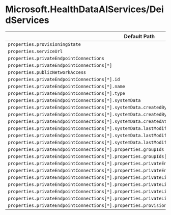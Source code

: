 # Microsoft.HealthDataAIServices/DeidServices

| Default Path | Alias |
|---|---|
| `properties.provisioningState` | `Microsoft.HealthDataAIServices/deidServices/provisioningState` |
| `properties.serviceUrl` | `Microsoft.HealthDataAIServices/deidServices/serviceUrl` |
| `properties.privateEndpointConnections` | `Microsoft.HealthDataAIServices/deidServices/privateEndpointConnections` |
| `properties.privateEndpointConnections[*]` | `Microsoft.HealthDataAIServices/deidServices/privateEndpointConnections[*]` |
| `properties.publicNetworkAccess` | `Microsoft.HealthDataAIServices/deidServices/publicNetworkAccess` |
| `properties.privateEndpointConnections[*].id` | `Microsoft.HealthDataAIServices/deidServices/privateEndpointConnections[*].id` |
| `properties.privateEndpointConnections[*].name` | `Microsoft.HealthDataAIServices/deidServices/privateEndpointConnections[*].name` |
| `properties.privateEndpointConnections[*].type` | `Microsoft.HealthDataAIServices/deidServices/privateEndpointConnections[*].type` |
| `properties.privateEndpointConnections[*].systemData` | `Microsoft.HealthDataAIServices/deidServices/privateEndpointConnections[*].systemData` |
| `properties.privateEndpointConnections[*].systemData.createdBy` | `Microsoft.HealthDataAIServices/deidServices/privateEndpointConnections[*].systemData.createdBy` |
| `properties.privateEndpointConnections[*].systemData.createdByType` | `Microsoft.HealthDataAIServices/deidServices/privateEndpointConnections[*].systemData.createdByType` |
| `properties.privateEndpointConnections[*].systemData.createdAt` | `Microsoft.HealthDataAIServices/deidServices/privateEndpointConnections[*].systemData.createdAt` |
| `properties.privateEndpointConnections[*].systemData.lastModifiedBy` | `Microsoft.HealthDataAIServices/deidServices/privateEndpointConnections[*].systemData.lastModifiedBy` |
| `properties.privateEndpointConnections[*].systemData.lastModifiedByType` | `Microsoft.HealthDataAIServices/deidServices/privateEndpointConnections[*].systemData.lastModifiedByType` |
| `properties.privateEndpointConnections[*].systemData.lastModifiedAt` | `Microsoft.HealthDataAIServices/deidServices/privateEndpointConnections[*].systemData.lastModifiedAt` |
| `properties.privateEndpointConnections[*].properties.groupIds` | `Microsoft.HealthDataAIServices/deidServices/privateEndpointConnections[*].groupIds` |
| `properties.privateEndpointConnections[*].properties.groupIds[*]` | `Microsoft.HealthDataAIServices/deidServices/privateEndpointConnections[*].groupIds[*]` |
| `properties.privateEndpointConnections[*].properties.privateEndpoint` | `Microsoft.HealthDataAIServices/deidServices/privateEndpointConnections[*].privateEndpoint` |
| `properties.privateEndpointConnections[*].properties.privateEndpoint.id` | `Microsoft.HealthDataAIServices/deidServices/privateEndpointConnections[*].privateEndpoint.id` |
| `properties.privateEndpointConnections[*].properties.privateLinkServiceConnectionState` | `Microsoft.HealthDataAIServices/deidServices/privateEndpointConnections[*].privateLinkServiceConnectionState` |
| `properties.privateEndpointConnections[*].properties.privateLinkServiceConnectionState.status` | `Microsoft.HealthDataAIServices/deidServices/privateEndpointConnections[*].privateLinkServiceConnectionState.status` |
| `properties.privateEndpointConnections[*].properties.privateLinkServiceConnectionState.description` | `Microsoft.HealthDataAIServices/deidServices/privateEndpointConnections[*].privateLinkServiceConnectionState.description` |
| `properties.privateEndpointConnections[*].properties.privateLinkServiceConnectionState.actionsRequired` | `Microsoft.HealthDataAIServices/deidServices/privateEndpointConnections[*].privateLinkServiceConnectionState.actionsRequired` |
| `properties.privateEndpointConnections[*].properties.provisioningState` | `Microsoft.HealthDataAIServices/deidServices/privateEndpointConnections[*].provisioningState` |

